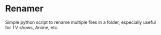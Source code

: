 # Renamer
Simple python script to rename multiple files in a folder, especially useful for TV shows, Anime, etc. 
